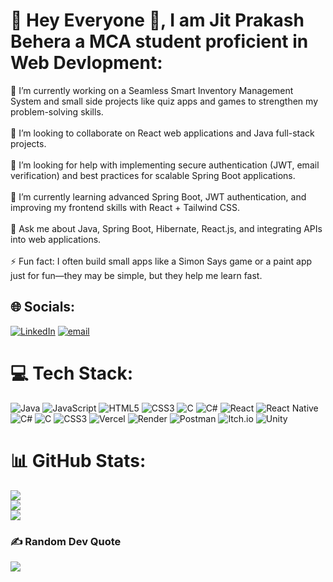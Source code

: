 # 💫 Hey Everyone 👋, I am Jit Prakash Behera a MCA student proficient in Web Devlopment:
🔭 I’m currently working on a Seamless Smart Inventory Management System and small side projects like quiz apps and games to strengthen my problem-solving skills.<br><br>🤝 I’m looking to collaborate on React web applications and Java full-stack projects.<br><br>🫱 I’m looking for help with implementing secure authentication (JWT, email verification) and best practices for scalable Spring Boot applications.<br><br>🌱 I’m currently learning advanced Spring Boot, JWT authentication, and improving my frontend skills with React + Tailwind CSS.<br><br>💬 Ask me about Java, Spring Boot, Hibernate, React.js, and integrating APIs into web applications.<br><br>⚡ Fun fact: I often build small apps like a Simon Says game or a paint app just for fun—they may be simple, but they help me learn fast.


## 🌐 Socials:
[![LinkedIn](https://img.shields.io/badge/LinkedIn-%230077B5.svg?logo=linkedin&logoColor=white)](https://linkedin.com/in/jit-prakash-behera) [![email](https://img.shields.io/badge/Email-D14836?logo=gmail&logoColor=white)](mailto:jitprakashbehera2020@gmail.com) 

# 💻 Tech Stack:
![Java](https://img.shields.io/badge/java-%23ED8B00.svg?style=for-the-badge&logo=openjdk&logoColor=white) ![JavaScript](https://img.shields.io/badge/javascript-%23323330.svg?style=for-the-badge&logo=javascript&logoColor=%23F7DF1E) ![HTML5](https://img.shields.io/badge/html5-%23E34F26.svg?style=for-the-badge&logo=html5&logoColor=white) ![CSS3](https://img.shields.io/badge/css3-%231572B6.svg?style=for-the-badge&logo=css3&logoColor=white) ![C](https://img.shields.io/badge/c-%2300599C.svg?style=for-the-badge&logo=c&logoColor=white) ![C#](https://img.shields.io/badge/c%23-%23239120.svg?style=for-the-badge&logo=csharp&logoColor=white) ![React](https://img.shields.io/badge/react-%2320232a.svg?style=for-the-badge&logo=react&logoColor=%2361DAFB) ![React Native](https://img.shields.io/badge/react_native-%2320232a.svg?style=for-the-badge&logo=react&logoColor=%2361DAFB) ![C#](https://img.shields.io/badge/c%23-%23239120.svg?style=for-the-badge&logo=csharp&logoColor=white) ![C](https://img.shields.io/badge/c-%2300599C.svg?style=for-the-badge&logo=c&logoColor=white) ![CSS3](https://img.shields.io/badge/css3-%231572B6.svg?style=for-the-badge&logo=css3&logoColor=white) ![Vercel](https://img.shields.io/badge/vercel-%23000000.svg?style=for-the-badge&logo=vercel&logoColor=white) ![Render](https://img.shields.io/badge/Render-%46E3B7.svg?style=for-the-badge&logo=render&logoColor=white) ![Postman](https://img.shields.io/badge/Postman-FF6C37?style=for-the-badge&logo=postman&logoColor=white) ![Itch.io](https://img.shields.io/badge/Itch-%23FF0B34.svg?style=for-the-badge&logo=Itch.io&logoColor=white) ![Unity](https://img.shields.io/badge/unity-%23000000.svg?style=for-the-badge&logo=unity&logoColor=white)
# 📊 GitHub Stats:
![](https://github-readme-stats.vercel.app/api?username=Jitprakash&theme=dark&hide_border=false&include_all_commits=false&count_private=false)<br/>
![](https://nirzak-streak-stats.vercel.app/?user=Jitprakash&theme=dark&hide_border=false)<br/>
![](https://github-readme-stats.vercel.app/api/top-langs/?username=Jitprakash&theme=dark&hide_border=false&include_all_commits=false&count_private=false&layout=compact)

### ✍️ Random Dev Quote
![](https://quotes-github-readme.vercel.app/api?type=horizontal&theme=radical)

<!-- Proudly created with GPRM ( https://gprm.itsvg.in ) -->

